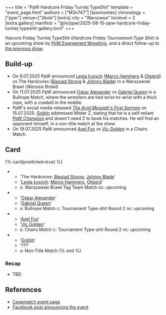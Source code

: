 +++
title = "PpW Hardcore Friday Turniej TypeShit"
template = "event_page.html"
authors = ["M3n747"]
[taxonomies]
chronology = ["ppw"]
venue=["2kola"]
[extra]
city = "Warszawa"
toclevel = 2
[extra.gallery]
manifest = "@/e/ppw/2025-08-15-ppw-hardcore-friday-turniej-typeshit-gallery.toml"
+++

Harcore Friday Turniej TypeShit (_Hardcore Friday Tournament-Type Shit_) is an upcoming show by [PpW Ewenement Wrestling](@/o/ppw.md), and a direct follow-up to [the previous show](@/e/ppw/2025-07-05-ppw-turniej-typeshit.md).

## Build-up

* On 9.07.2025 PpW announced [Legia Łysych](@/tt/legia-lysych.md) ([Marco Hammers](@/w/marco-hammers.md) & [Olgierd](@/w/olgierd.md)) vs The Hardcores ([Biesiad Strong](@/w/biesiad.md) & [Johnny Blade](@/w/johnny-blade.md)) in a Warszawski Brawl (_Warsaw Brawl_)
* On 11.07.2025 PpW announced [Oskar Alexander](@/w/oskar-alexander.md) vs [Gabriel Queen](@/w/gabriel-queen.md) in a Bullrope Match, where the wrestlers are tied wrist-to-wrist with a thick rope, with a cowbell in the middle.
* PpW's social media released [_The Acid Messiah's First Sermon_][goblin-kazanie] on 15.07.2025. [Goblin](@/w/goblin.md) addressed Mister Z, stating that he is a self-reliant [PpW Champion](@/c/ppw-championship.md) and doesn't need Z to book his matches. He will find an opponent himself, in a non-title match at the show.
* On 19.07.2025 PpW announced [Axel Fox](@/w/axel-fox.md) vs [Vic Golden](@/w/vic-golden.md) in a Chairs Match.

## Card

{% card(predicted=true) %}
- - 'The Hardcores: [Biesiad Strong](@/w/biesiad.md), [Johnny Blade](@/w/johnny-blade.md)'
  - '[Legia Łysych](@/tt/legia-lysych.md): [Marco Hammers](@/w/marco-hammers.md), [Olgierd](@/w/olgierd.md)'
  - s: Warszawski Brawl Tag Team Match
    nc: upcoming
- - '[Oskar Alexander](@/w/oskar-alexander.md)'
  - '[Gabriel Queen](@/w/gabriel-queen.md)'
  - s: Bullrope Match
    c: Tournament Type-shit Round 2
    nc: upcoming
- - '[Axel Fox](@/w/axel-fox.md)'
  - '[Vic Golden](@/w/vic-golden.md)'
  - s: Chairs Match
    c: Tournament Type-shit Round 2
    nc: upcoming
- - '[Goblin](@/w/goblin.md)'
  - '???'
  - s: Non-Title Match
{% end %}

### Recap

* TBD

## References

* [Cagematch event page](https://www.cagematch.net/?id=1&nr=429796)
* [Facebook post announcing the event](https://www.facebook.com/photo/?fbid=1292111242919265&set=a.499910772139320)

[name]: https://context.reverso.net/translation/english-polish/type+shit
[goblin-kazanie]: https://www.instagram.com/reel/DMIr7CtqXZg
